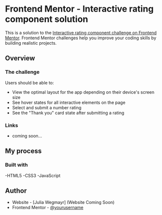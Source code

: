 # Frontend Mentor - Interactive rating component solution

This is a solution to the [Interactive rating component challenge on Frontend Mentor](https://www.frontendmentor.io/challenges/interactive-rating-component-koxpeBUmI). Frontend Mentor challenges help you improve your coding skills by building realistic projects. 


## Overview

### The challenge

Users should be able to:

- View the optimal layout for the app depending on their device's screen size
- See hover states for all interactive elements on the page
- Select and submit a number rating
- See the "Thank you" card state after submitting a rating



### Links

- coming soon...

## My process

### Built with

-HTML5
-CSS3
-JavaScript


## Author

- Website - [Julia Wegmayr] (Website Coming Soon)
- Frontend Mentor - [@yourusername](https://www.frontendmentor.io/profile/yourusername)

